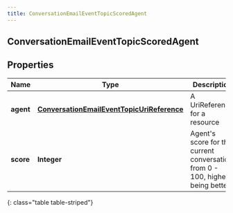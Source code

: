 ```yaml
---
title: ConversationEmailEventTopicScoredAgent
---
```


## ConversationEmailEventTopicScoredAgent

## Properties

| Name      | Type                                                                                                           | Description                                                                       | Notes      |
| --------- | -------------------------------------------------------------------------------------------------------------- | --------------------------------------------------------------------------------- | ---------- |
| **agent** | <!----><!---->[**ConversationEmailEventTopicUriReference**](ConversationEmailEventTopicUriReference.md)<!----> | A UriReference for a resource                                                     | [optional] |
| **score** | <!----><!---->**Integer**<!---->                                                                               | Agent&#39;s score for the current conversation, from 0 - 100, higher being better | [optional] |

{: class="table table-striped"}
